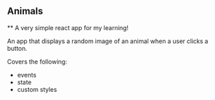 ## Animals

\*\* A very simple react app for my learning!

An app that displays a random image of an animal when a user clicks a button.

Covers the following:

- events
- state
- custom styles
